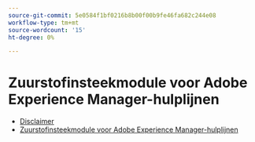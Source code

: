 ```yaml
---
source-git-commit: 5e0584f1bf0216b8b00f00b9fe46fa682c244e08
workflow-type: tm+mt
source-wordcount: '15'
ht-degree: 0%

---
```

# Zuurstofinsteekmodule voor Adobe Experience Manager-hulplijnen

- [Disclaimer](rebranding-disclaimer.md)
- [Zuurstofinsteekmodule voor Adobe Experience Manager-hulplijnen](use-aem-connector.md)

